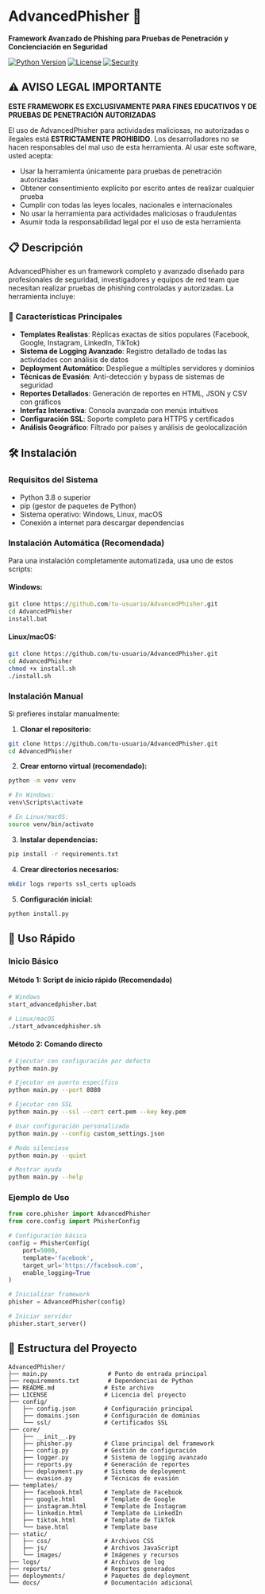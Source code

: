 # AdvancedPhisher 🎣

**Framework Avanzado de Phishing para Pruebas de Penetración y Concienciación en Seguridad**

[![Python Version](https://img.shields.io/badge/python-3.8%2B-blue.svg)](https://python.org)
[![License](https://img.shields.io/badge/license-MIT-green.svg)](LICENSE)
[![Security](https://img.shields.io/badge/security-educational-yellow.svg)]()

## ⚠️ AVISO LEGAL IMPORTANTE

**ESTE FRAMEWORK ES EXCLUSIVAMENTE PARA FINES EDUCATIVOS Y DE PRUEBAS DE PENETRACIÓN AUTORIZADAS**

El uso de AdvancedPhisher para actividades maliciosas, no autorizadas o ilegales está **ESTRICTAMENTE PROHIBIDO**. Los desarrolladores no se hacen responsables del mal uso de esta herramienta. Al usar este software, usted acepta:

- Usar la herramienta únicamente para pruebas de penetración autorizadas
- Obtener consentimiento explícito por escrito antes de realizar cualquier prueba
- Cumplir con todas las leyes locales, nacionales e internacionales
- No usar la herramienta para actividades maliciosas o fraudulentas
- Asumir toda la responsabilidad legal por el uso de esta herramienta

## 📋 Descripción

AdvancedPhisher es un framework completo y avanzado diseñado para profesionales de seguridad, investigadores y equipos de red team que necesitan realizar pruebas de phishing controladas y autorizadas. La herramienta incluye:

### 🚀 Características Principales

- **Templates Realistas**: Réplicas exactas de sitios populares (Facebook, Google, Instagram, LinkedIn, TikTok)
- **Sistema de Logging Avanzado**: Registro detallado de todas las actividades con análisis de datos
- **Deployment Automático**: Despliegue a múltiples servidores y dominios
- **Técnicas de Evasión**: Anti-detección y bypass de sistemas de seguridad
- **Reportes Detallados**: Generación de reportes en HTML, JSON y CSV con gráficos
- **Interfaz Interactiva**: Consola avanzada con menús intuitivos
- **Configuración SSL**: Soporte completo para HTTPS y certificados
- **Análisis Geográfico**: Filtrado por países y análisis de geolocalización

## 🛠️ Instalación

### Requisitos del Sistema

- Python 3.8 o superior
- pip (gestor de paquetes de Python)
- Sistema operativo: Windows, Linux, macOS
- Conexión a internet para descargar dependencias

### Instalación Automática (Recomendada)

Para una instalación completamente automatizada, usa uno de estos scripts:

#### Windows:
```cmd
git clone https://github.com/tu-usuario/AdvancedPhisher.git
cd AdvancedPhisher
install.bat
```

#### Linux/macOS:
```bash
git clone https://github.com/tu-usuario/AdvancedPhisher.git
cd AdvancedPhisher
chmod +x install.sh
./install.sh
```

### Instalación Manual

Si prefieres instalar manualmente:

1. **Clonar el repositorio:**
```bash
git clone https://github.com/tu-usuario/AdvancedPhisher.git
cd AdvancedPhisher
```

2. **Crear entorno virtual (recomendado):**
```bash
python -m venv venv

# En Windows:
venv\Scripts\activate

# En Linux/macOS:
source venv/bin/activate
```

3. **Instalar dependencias:**
```bash
pip install -r requirements.txt
```

4. **Crear directorios necesarios:**
```bash
mkdir logs reports ssl_certs uploads
```

5. **Configuración inicial:**
```bash
python install.py
```

## 🚀 Uso Rápido

### Inicio Básico

#### Método 1: Script de inicio rápido (Recomendado)
```bash
# Windows
start_advancedphisher.bat

# Linux/macOS
./start_advancedphisher.sh
```

#### Método 2: Comando directo
```bash
# Ejecutar con configuración por defecto
python main.py

# Ejecutar en puerto específico
python main.py --port 8080

# Ejecutar con SSL
python main.py --ssl --cert cert.pem --key key.pem

# Usar configuración personalizada
python main.py --config custom_settings.json

# Modo silencioso
python main.py --quiet

# Mostrar ayuda
python main.py --help
```

### Ejemplo de Uso

```python
from core.phisher import AdvancedPhisher
from core.config import PhisherConfig

# Configuración básica
config = PhisherConfig(
    port=5000,
    template='facebook',
    target_url='https://facebook.com',
    enable_logging=True
)

# Inicializar framework
phisher = AdvancedPhisher(config)

# Iniciar servidor
phisher.start_server()
```

## 📁 Estructura del Proyecto

```
AdvancedPhisher/
├── main.py                 # Punto de entrada principal
├── requirements.txt        # Dependencias de Python
├── README.md              # Este archivo
├── LICENSE                # Licencia del proyecto
├── config/
│   ├── config.json        # Configuración principal
│   ├── domains.json       # Configuración de dominios
│   └── ssl/               # Certificados SSL
├── core/
│   ├── __init__.py
│   ├── phisher.py         # Clase principal del framework
│   ├── config.py          # Gestión de configuración
│   ├── logger.py          # Sistema de logging avanzado
│   ├── reports.py         # Generación de reportes
│   ├── deployment.py      # Sistema de deployment
│   └── evasion.py         # Técnicas de evasión
├── templates/
│   ├── facebook.html      # Template de Facebook
│   ├── google.html        # Template de Google
│   ├── instagram.html     # Template de Instagram
│   ├── linkedin.html      # Template de LinkedIn
│   ├── tiktok.html        # Template de TikTok
│   └── base.html          # Template base
├── static/
│   ├── css/               # Archivos CSS
│   ├── js/                # Archivos JavaScript
│   └── images/            # Imágenes y recursos
├── logs/                  # Archivos de log
├── reports/               # Reportes generados
├── deployments/           # Paquetes de deployment
└── docs/                  # Documentación adicional
```
